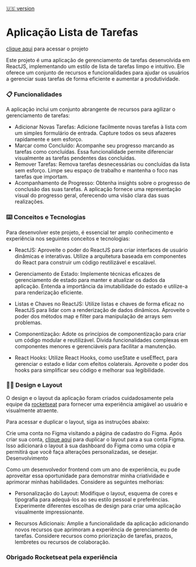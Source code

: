
[🇺🇸 version]([https://rocketseat-ignite-challenge-01.vercel.app/](https://github.com/rafaelsangali/rocketseat-ignite-challenge-01/blob/main/README-en.md)) 

# Aplicação Lista de Tarefas

[clique aqui](https://rocketseat-ignite-challenge-01.vercel.app/) para acessar o projeto

Este projeto é uma aplicação de gerenciamento de tarefas desenvolvida em ReactJS, implementando um estilo de lista de tarefas limpo e intuitivo. Ele oferece um conjunto de recursos e funcionalidades para ajudar os usuários a gerenciar suas tarefas de forma eficiente e aumentar a produtividade.

### 📋 Funcionalidades
A aplicação inclui um conjunto abrangente de recursos para agilizar o gerenciamento de tarefas:

* Adicionar Novas Tarefas: Adicione facilmente novas tarefas à lista com um simples formulário de entrada. Capture todos os seus afazeres rapidamente e sem esforço.
* Marcar como Concluído: Acompanhe seu progresso marcando as tarefas como concluídas. Essa funcionalidade permite diferenciar visualmente as tarefas pendentes das concluídas.
* Remover Tarefas: Remova tarefas desnecessárias ou concluídas da lista sem esforço. Limpe seu espaço de trabalho e mantenha o foco nas tarefas que importam.
* Acompanhamento de Progresso: Obtenha insights sobre o progresso de conclusão das suas tarefas. A aplicação fornece uma representação visual do progresso geral, oferecendo uma visão clara das suas realizações.

### ⌨️ Conceitos e Tecnologias
Para desenvolver este projeto, é essencial ter amplo conhecimento e experiência nos seguintes conceitos e tecnologias:

* ReactJS: Aproveite o poder do ReactJS para criar interfaces de usuário dinâmicas e interativas. Utilize a arquitetura baseada em componentes do React para construir um código reutilizável e escalável.

* Gerenciamento de Estado: Implemente técnicas eficazes de gerenciamento de estado para manter e atualizar os dados da aplicação. Entenda a importância da imutabilidade do estado e utilize-a para renderização eficiente.

* Listas e Chaves no ReactJS: Utilize listas e chaves de forma eficaz no ReactJS para lidar com a renderização de dados dinâmicos. Aproveite o poder dos métodos map e filter para manipulação de arrays sem problemas.

* Componentização: Adote os princípios de componentização para criar um código modular e reutilizável. Divida funcionalidades complexas em componentes menores e gerenciáveis para facilitar a manutenção.

* React Hooks: Utilize React Hooks, como useState e useEffect, para gerenciar o estado e lidar com efeitos colaterais. Aproveite o poder dos hooks para simplificar seu código e melhorar sua legibilidade.

### 🧑‍🎨 Design e Layout

O design e o layout da aplicação foram criados cuidadosamente pela equipe da [rocketseat](https://www.rocketseat.com.br/) para fornecer uma experiência amigável ao usuário e visualmente atraente.

Para acessar e duplicar o layout, siga as instruções abaixo:

Crie uma conta no Figma visitando a página de cadastro do Figma.
Após criar sua conta, [clique aqui](https://www.figma.com/file/0n0zDN7zbzhRbaEO74Xesx/ToDo-List/duplicate) para duplicar o layout para a sua conta Figma. Isso adicionará o layout à sua dashboard do Figma como uma cópia e permitirá que você faça alterações personalizadas, se desejar.
Desenvolvimento

Como um desenvolvedor frontend com  um ano de experiência, eu pude aproveitar essa oportunidade para demonstrar minha criatividade e aprimorar minhas habilidades. Considere as seguintes melhorias:

* Personalização do Layout: Modifique o layout, esquema de cores e tipografia para adequá-los ao seu estilo pessoal e preferências. Experimente diferentes escolhas de design para criar uma aplicação visualmente impressionante.

* Recursos Adicionais: Amplie a funcionalidade da aplicação adicionando novos recursos que aprimoram a experiência de gerenciamento de tarefas. Considere recursos como priorização de tarefas, prazos, lembretes ou recursos de colaboração.

### Obrigado Rocketseat pela experiência
